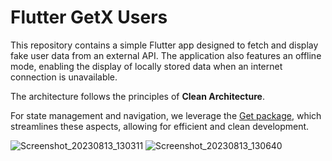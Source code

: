# Flutter GetX Users

This repository contains a simple Flutter app designed to fetch and display fake user data from an external API. The application also features an offline mode, enabling the display of locally stored data when an internet connection is unavailable. 

The architecture follows the principles of **Clean Architecture**. 

For state management and navigation, we leverage the [Get package](https://pub.dev/packages/get), which streamlines these aspects, allowing for efficient and clean development.

![Screenshot_20230813_130311](https://github.com/NataliyaKoval/flutter_getx_users/assets/69919727/3cd82986-d308-4a59-8914-e9f0e39bdb19) 
![Screenshot_20230813_130640](https://github.com/NataliyaKoval/flutter_getx_users/assets/69919727/20ba282b-086e-4cbb-bf44-17c2c40e5092)
